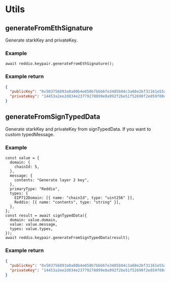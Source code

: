 # Utils

## generateFromEthSignature

Generate starkKey and privateKey.

### Example

```tsx
await reddio.keypair.generateFromEthSignature();
```

### Example return

```json
{
  "publicKey": "0x503756893a0a80b4e650b7bbb6fe3485b04c3a68e2bf31161e55ae43a23d100",
  "privateKey": "14453a2ee2d834e23779278899e8a992f2be51f52690f2e859f08cd6671f7ec"
}
```

## generateFromSignTypedData

Generate starkKey and privateKey from signTypedData. If you want to custom typedMessage.

### Example

```tsx
const value = {
  domain: {
    chainId: 5,
  },
  message: {
    contents: "Generate layer 2 key",
  },
  primaryType: "Reddio",
  types: {
    EIP712Domain: [{ name: "chainId", type: "uint256" }],
    Reddio: [{ name: "contents", type: "string" }],
  },
};
const result = await signTypedData({
  domain: value.domain,
  value: value.message,
  types: value.types,
});
await reddio.keypair.generateFromSignTypedData(result);
```

### Example return

```json
{
  "publicKey": "0x503756893a0a80b4e650b7bbb6fe3485b04c3a68e2bf31161e55ae43a23d100",
  "privateKey": "14453a2ee2d834e23779278899e8a992f2be51f52690f2e859f08cd6671f7ec"
}
```
